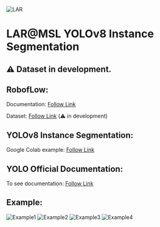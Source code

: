 ![LAR](https://github.com/MSL-LAR-MinhoTeam/2TDP/blob/main/Images/git_msl_YOLO.png)
# LAR@MSL YOLOv8 Instance Segmentation
## ⚠️ Dataset in development.

## RobofLow:
Documentation: [Follow Link](https://docs.roboflow.com/)

Dataset: [Follow Link](https://universe.roboflow.com/omnidatasetsegmentation/msl-omnidirecional-lar-uminho/dataset/14)  (⚠️ in development)

## YOLOv8 Instance Segmentation:
Google Colab example: [Follow Link](https://colab.research.google.com/gist/josecomartins/8091faa58b21a951b12658f64687b8e6/msl_yolov8.ipynb)

## YOLO Official Documentation:
To see documentation: [Follow Link](https://docs.ultralytics.com/)


## Example:
![Example1](https://github.com/MSL-LAR-MinhoTeam/2TDP/blob/main/Yolo/example1.jpg)
![Example2](https://github.com/MSL-LAR-MinhoTeam/2TDP/blob/main/Yolo/example2.jpg)
![Example3](https://github.com/MSL-LAR-MinhoTeam/2TDP/blob/main/Yolo/example3.jpg)
![Example4](https://github.com/MSL-LAR-MinhoTeam/2TDP/blob/main/Yolo/example4.jpg)
